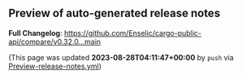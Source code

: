 ## Preview of auto-generated release notes
<!-- Release notes generated using configuration in .github/release.yml at main -->



**Full Changelog**: https://github.com/Enselic/cargo-public-api/compare/v0.32.0...main


(This page was updated **2023-08-28T04:11:47+00:00** by `push` via [Preview-release-notes.yml](https://github.com/Enselic/cargo-public-api/actions/runs/5995493648))
